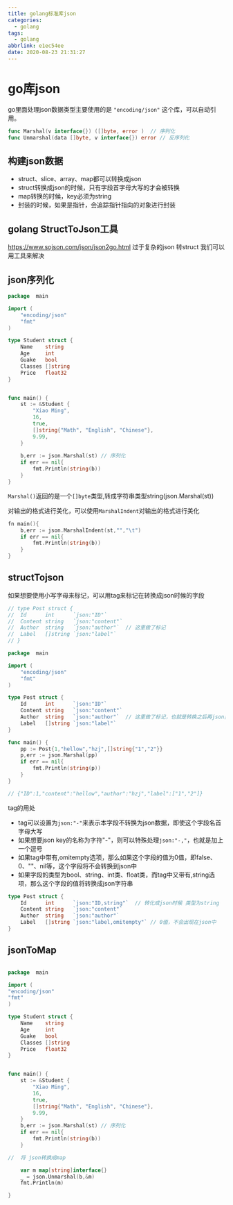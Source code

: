```yaml
---
title: golang标准库json
categories:
  - golang
tags:
  - golang
abbrlink: e1ec54ee
date: 2020-08-23 21:31:27
---
```


<!-- @import "[TOC]" {cmd="toc" depthFrom=1 depthTo=6 orderedList=false} -->
<!-- more -->

# go库json

go里面处理json数据类型主要使用的是 `"encoding/json"` 这个库，可以自动引用。
```go
func Marshal(v interface{}) ([]byte, error )  // 序列化
func Unmarshal(data []byte, v interface{}) error // 反序列化
```

## 构建json数据
- struct、slice、array、map都可以转换成json
- struct转换成json的时候，只有字段首字母大写的才会被转换
- map转换的时候，key必须为string
- 封装的时候，如果是指针，会追踪指针指向的对象进行封装

## golang StructToJson工具
https://www.sojson.com/json/json2go.html
过于复杂的json 转struct 我们可以用工具来解决

## json序列化
```go
package  main

import (
	"encoding/json"
	"fmt"
)

type Student struct {
	Name    string
	Age     int
	Guake   bool
	Classes []string
	Price   float32
}


func main() {
	st := &Student {
		"Xiao Ming",
		16,
		true,
		[]string{"Math", "English", "Chinese"},
		9.99,
	}
	
	b,err := json.Marshal(st) // 序列化
	if err == nil{
		fmt.Println(string(b))
    }
}

```

`Marshal()`返回的是一个`[]byte`类型,转成字符串类型string(json.Marshal(st))

对输出的格式进行美化，可以使用`MarshalIndent`对输出的格式进行美化
```go
fn main(){
	b,err := json.MarshalIndent(st,"","\t")
	if err == nil{
		fmt.Println(string(b))
	}
}
```


## structTojson
如果想要使用小写字母来标记，可以用tag来标记在转换成json时候的字段
```go
// type Post struct {
// 	Id      int      `json:"ID"`
// 	Content string   `json:"content"`
// 	Author  string   `json:"author"`  // 这里做了标记
// 	Label   []string `json:"label"`
// }

package  main

import (
	"encoding/json"
	"fmt"
)

type Post struct {
	Id      int      `json:"ID"`
	Content string   `json:"content"`
	Author  string   `json:"author"`  // 这里做了标记，也就是转换之后再json里面的字段是怎样的
	Label   []string `json:"label"`
}

func main() {
	pp := Post{1,"hellow","hzj",[]string{"1","2"}}
	p,err := json.Marshal(pp)
	if err == nil{
		fmt.Println(string(p))
	}
}

// {"ID":1,"content":"hellow","author":"hzj","label":["1","2"]}

```

tag的用处
- tag可以设置为`json:"-"`来表示本字段不转换为json数据，即使这个字段名首字母大写
- 如果想要json key的名称为字符"-"，则可以特殊处理`json:"-,"`，也就是加上一个逗号
- 如果tag中带有,omitempty选项，那么如果这个字段的值为0值，即false、0、""、nil等，这个字段将不会转换到json中
- 如果字段的类型为bool、string、int类、float类，而tag中又带有,string选项，那么这个字段的值将转换成json字符串

```go
type Post struct {
	Id      int      `json:"ID,string"`  // 转化成json时候 类型为string
	Content string   `json:"content"`
	Author  string   `json:"author"`
	Label   []string `json:"label,omitempty"` // 0值，不会出现在json中
}
``` 



## jsonToMap
```go

package  main

import (
"encoding/json"
"fmt"
)

type Student struct {
	Name    string
	Age     int
	Guake   bool
	Classes []string
	Price   float32
}


func main() {
	st := &Student {
		"Xiao Ming",
		16,
		true,
		[]string{"Math", "English", "Chinese"},
		9.99,
	}
	b,err := json.Marshal(st) // 序列化
	if err == nil{
		fmt.Println(string(b))
	}

//	将 json转换成map

	var m map[string]interface{}
	_ = json.Unmarshal(b,&m)
	fmt.Println(m)

}
```